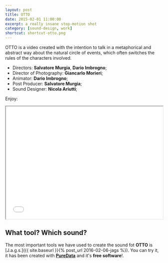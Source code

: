 ```yaml
---
layout: post
title: OTTO
date: 2015-02-01 11:00:00
excerpt: a really insane stop-motion shot
category: [sound-design, work]
shortcut: shortcut-otto.png
---
```


OTTO is a video created with the intention to talk in a metaphorical and abstract way about the natural circle of events, which often switches the rules of the characters involved.

* Directors: **Salvatore Murgia**, **Dario Imbrogno**;
* Director of Photography: **Giancarlo Morieri**;
* Animator: **Dario Imbrogno**;
* Post Producer: **Salvatore Murgia**;
* Sound Designer: **Nicola Ariutti**;

Enjoy:

<iframe src="//player.vimeo.com/video/118407522" width="100%" height="360" allowfullscreen></iframe>

## What tool? Which sound?
The most important tools we have used to create the sound fot **OTTO** is [J.a.g.s.]({{ site.baseurl }}{% post_url 2016-02-06-jags %}). You can try it, it has been created with [**PureData**](http://puredata.info/) and it's **free software**!.
